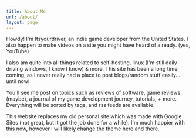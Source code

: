 ```yaml
---
title: About Me
url: /about/
layout: page
---
```


Howdy! I'm Itsyourdriver, an indie game developer from the United States. I also happen to make videos on a site you might have heard of already. (yes, YouTube)

I also am quite into all things related to self-hosting, linux (I'm still daily driving windows, I know I know) & more. This site has been a long time coming, as I never really had a place to post blogs/random stuff easily... until now!

You'll see me post on topics such as reviews of software, game reviews (maybe), a journal of my game development journey, tutorials, + more. Everything will be sorted by tags, and rss feeds are available.

This website replaces my old personal site which was made with Google Sites (not great, but it got the job done for a while). I'm much happier with this now, however I will likely change the theme here and there.

